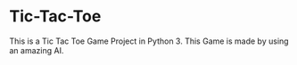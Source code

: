 # Tic-Tac-Toe
This is a Tic Tac Toe Game Project in Python 3.
This Game is made by using an amazing AI.

